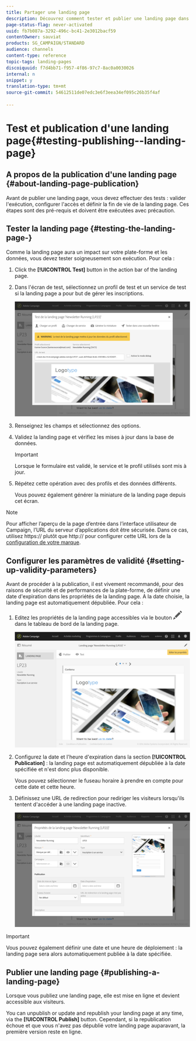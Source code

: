 ```yaml
---
title: Partager une landing page
description: Découvrez comment tester et publier une landing page dans Adobe Campaign.
page-status-flag: never-activated
uuid: fb7b087a-3292-496c-bc41-2e3012bacf59
contentOwner: sauviat
products: SG_CAMPAIGN/STANDARD
audience: channels
content-type: reference
topic-tags: landing-pages
discoiquuid: f7d4bb71-f957-4f86-97c7-8ac0a0030026
internal: n
snippet: y
translation-type: tm+mt
source-git-commit: 54612511de07edc3e6f3eea34ef095c26b35f4af

---
```



# Test et publication d&#39;une landing page{#testing-publishing--landing-page}

## A propos de la publication d&#39;une landing page {#about-landing-page-publication}

Avant de publier une landing page, vous devez effectuer des tests : valider l&#39;exécution, configurer l&#39;accès et définir la fin de vie de la landing page. Ces étapes sont des pré-requis et doivent être exécutées avec précaution.

## Tester la landing page  {#testing-the-landing-page-}

Comme la landing page aura un impact sur votre plate-forme et les données, vous devez tester soigneusement son exécution. Pour cela :

1. Click the **[!UICONTROL Test]** button in the action bar of the landing page.
1. Dans l&#39;écran de test, sélectionnez un profil de test et un service de test si la landing page a pour but de gérer les inscriptions.

   ![](assets/lp_test_2.png)

1. Renseignez les champs et sélectionnez des options.
1. Validez la landing page et vérifiez les mises à jour dans la base de données.

   >[!IMPORTANT]
   >
   >Lorsque le formulaire est validé, le service et le profil utilisés sont mis à jour.

1. Répétez cette opération avec des profils et des données différents.

   Vous pouvez également générer la miniature de la landing page depuis cet écran.

>[!NOTE]
>
>Pour afficher l’aperçu de la page d’entrée dans l’interface utilisateur de Campaign, l’URL du serveur d’applications doit être sécurisée. Dans ce cas, utilisez https:// plutôt que http:// pour configurer cette URL lors de la [configuration de votre marque](../../administration/using/branding.md#configuring-and-using-brands).

## Configurer les paramètres de validité  {#setting-up-validity-parameters}

Avant de procéder à la publication, il est vivement recommandé, pour des raisons de sécurité et de performances de la plate-forme, de définir une date d&#39;expiration dans les propriétés de la landing page. A la date choisie, la landing page est automatiquement dépubliée. Pour cela :

1. Editez les propriétés de la landing page accessibles via le bouton ![](assets/edit_darkgrey-24px.png) dans le tableau de bord de la landing page.

   ![](assets/lp_edit_properties_button.png)

1. Configurez la date et l&#39;heure d&#39;expiration dans la section **[!UICONTROL Publication]** : la landing page est automatiquement dépubliée à la date spécifiée et n&#39;est donc plus disponible.

   Vous pouvez sélectionner le fuseau horaire à prendre en compte pour cette date et cette heure.

1. Définissez une URL de redirection pour rediriger les visiteurs lorsqu&#39;ils tentent d&#39;accéder à une landing page inactive.

   ![](assets/lp_settings_general.png)

>[!IMPORTANT]
>
>Vous pouvez également définir une date et une heure de déploiement : la landing page sera alors automatiquement publiée à la date spécifiée.

## Publier une landing page  {#publishing-a-landing-page}

Lorsque vous publiez une landing page, elle est mise en ligne et devient accessible aux visiteurs.

You can unpublish or update and republish your landing page at any time, via the **[!UICONTROL Publish]** button. Cependant, si la republication échoue et que vous n&#39;avez pas dépublié votre landing page auparavant, la première version reste en ligne.
